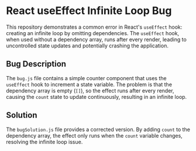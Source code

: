 # React useEffect Infinite Loop Bug

This repository demonstrates a common error in React's `useEffect` hook: creating an infinite loop by omitting dependencies. The `useEffect` hook, when used without a dependency array, runs after every render, leading to uncontrolled state updates and potentially crashing the application.

## Bug Description
The `bug.js` file contains a simple counter component that uses the `useEffect` hook to increment a state variable.  The problem is that the dependency array is empty (`[]`), so the effect runs after every render, causing the `count` state to update continuously, resulting in an infinite loop. 

## Solution
The `bugSolution.js` file provides a corrected version. By adding `count` to the dependency array, the effect only runs when the `count` variable changes, resolving the infinite loop issue. 